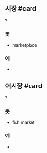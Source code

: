 ## 시장 #card
?
### 뜻
- marketplace
### 예
-
<!--SR:!2025-01-24,33,248-->

## 어시장 #card
?
### 뜻
- fish market
### 예
-
<!--SR:!2025-03-12,56,230-->

